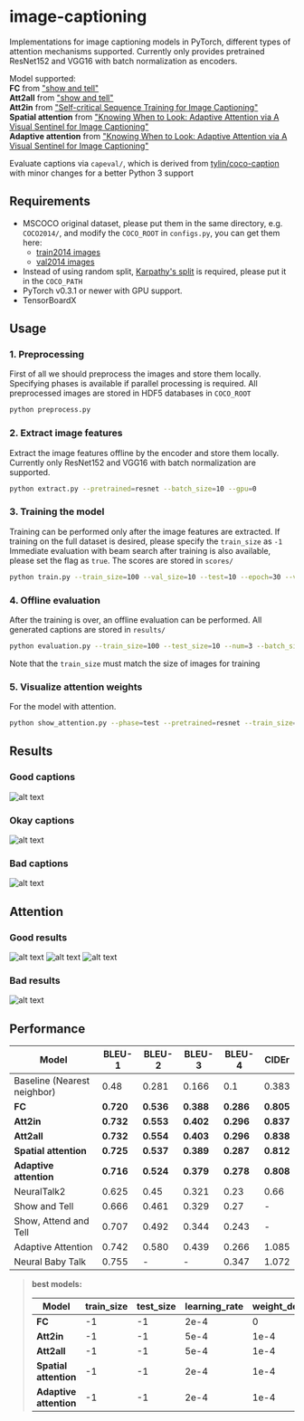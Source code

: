# image-captioning
Implementations for image captioning models in PyTorch, different types of attention mechanisms supported. Currently only provides pretrained ResNet152 and VGG16 with batch normalization as encoders.

Model supported: 
<br/>__FC__ from ["show and tell"](https://arxiv.org/pdf/1411.4555.pdf)
<br/>__Att2all__ from ["show and tell"](https://arxiv.org/pdf/1411.4555.pdf)
<br/>__Att2in__ from ["Self-critical Sequence Training for Image Captioning"](https://arxiv.org/pdf/1612.00563.pdf)
<br/>__Spatial attention__ from ["Knowing When to Look: Adaptive Attention via
A Visual Sentinel for Image Captioning"](https://arxiv.org/pdf/1411.4555.pdf)
<br/>__Adaptive attention__ from ["Knowing When to Look: Adaptive Attention via
A Visual Sentinel for Image Captioning"](https://arxiv.org/pdf/1411.4555.pdf)

Evaluate captions via `capeval/`, which is derived from [tylin/coco-caption](https://github.com/tylin/coco-caption) with minor changes for a better Python 3 support

## Requirements
- MSCOCO original dataset, please put them in the same directory, e.g. `COCO2014/`, and modify the `COCO_ROOT` in `configs.py`, you can get them here: 
    - [train2014 images](http://images.cocodataset.org/zips/train2014.zip)
    - [val2014 images](http://images.cocodataset.org/zips/val2014.zip)
- Instead of using random split, [Karpathy's split](http://cs.stanford.edu/people/karpathy/deepimagesent/caption_datasets.zip) is required, please put it in the `COCO_PATH`
- PyTorch v0.3.1 or newer with GPU support.
- TensorBoardX

## Usage
### 1. Preprocessing
First of all we should preprocess the images and store them locally. Specifying phases is available if parallel processing is required.
All preprocessed images are stored in HDF5 databases in `COCO_ROOT`
```bash
python preprocess.py
```

### 2. Extract image features
Extract the image features offline by the encoder and store them locally. 
Currently only ResNet152 and VGG16 with batch normalization are supported.
```bash
python extract.py --pretrained=resnet --batch_size=10 --gpu=0
```

### 3. Training the model
Training can be performed only after the image features are extracted. 
If training on the full dataset is desired, please specify the `train_size` as `-1`
Immediate evaluation with beam search after training is also available, please set the flag as `true`. 
The scores are stored in `scores/`
```bash
python train.py --train_size=100 --val_size=10 --test=10 --epoch=30 --verbose=10 --learning_rate=1e-3 --batch_size=10 --gpu=0 --pretrained=resnet --attention=none --evaluation=true
```

### 4. Offline evaluation
After the training is over, an offline evaluation can be performed.
All generated captions are stored in `results/`
```bash
python evaluation.py --train_size=100 --test_size=10 --num=3 --batch_size=10 --gpu=10 --pretrained=resnet --attention=none --encoder=<path_to_encoder> --decoder=<path_to_decoder>
```
Note that the `train_size` must match the size of images for training

### 5. Visualize attention weights
For the model with attention.
```bash
python show_attention.py --phase=test --pretrained=resnet --train_size=-1 --val_size=-1 --test_size=-1 --num=10 --encoder=<path_to_encoder> --decoder=<path_to_decoder> --gpu=0
```

## Results
### Good captions
![alt text](https://github.com/daveredrum/image-captioning/blob/master/demo/high.png)
### Okay captions
![alt text](https://github.com/daveredrum/image-captioning/blob/master/demo/medium.png)
### Bad captions
![alt text](https://github.com/daveredrum/image-captioning/blob/master/demo/low.png)

## Attention
### Good results
![alt text](https://github.com/daveredrum/image-captioning/blob/master/demo/attention_good_1.png)
![alt text](https://github.com/daveredrum/image-captioning/blob/master/demo/attention_good_2.png)
![alt text](https://github.com/daveredrum/image-captioning/blob/master/demo/attention_good_3.png)
### Bad results
![alt text](https://github.com/daveredrum/image-captioning/blob/master/demo/attention_bad.png)

## Performance
|Model|BLEU-1|BLEU-2|BLEU-3|BLEU-4|CIDEr|
|---|---|---|---|---|---|
|Baseline (Nearest neighbor)|0.48|0.281|0.166|0.1|0.383|
|__FC__|__0.720__|__0.536__|__0.388__|__0.286__|__0.805__|
|__Att2in__|__0.732__|__0.553__|__0.402__|__0.296__|__0.837__|
|__Att2all__|__0.732__|__0.554__|__0.403__|__0.296__|__0.838__|
|__Spatial attention__|__0.725__|__0.537__|__0.389__|__0.287__|__0.812__|
|__Adaptive attention__|__0.716__|__0.524__|__0.379__|__0.278__|__0.808__|
|NeuralTalk2|0.625|0.45|0.321|0.23|0.66|
|Show and Tell|0.666|0.461|0.329|0.27|-|
|Show, Attend and Tell|0.707|0.492|0.344|0.243|-|
|Adaptive Attention|0.742|0.580|0.439|0.266|1.085|
|Neural Baby Talk|0.755|-|-|0.347|1.072|

> __best models:__
>
> |Model|train_size|test_size|learning_rate|weight_decay|batch_size|beam_size|dropout|
> |---|---|---|---|---|---|---|---|
> |__FC__|-1|-1|2e-4|0|512|7|0|
> |__Att2in__|-1|-1|5e-4|1e-4|256|7|0|
> |__Att2all__|-1|-1|5e-4|1e-4|256|7|0|
> |__Spatial attention__|-1|-1|2e-4|1e-4|256|7|0|
> |__Adaptive attention__|-1|-1|2e-4|1e-4|256|7|0|
